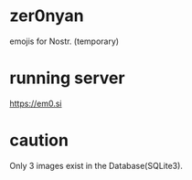 # zer0nyan
emojis for Nostr. (temporary)

# running server
https://em0.si

# caution
Only 3 images exist in the Database(SQLite3).
